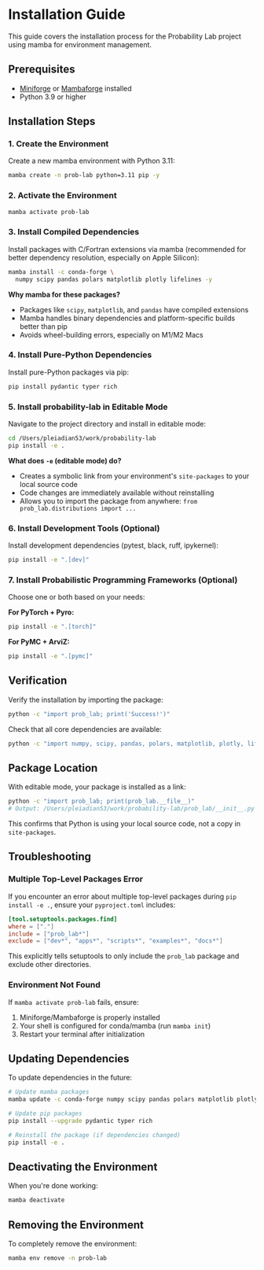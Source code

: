 # Installation Guide

This guide covers the installation process for the Probability Lab project using mamba for environment management.

## Prerequisites

- [Miniforge](https://github.com/conda-forge/miniforge) or [Mambaforge](https://github.com/conda-forge/miniforge) installed
- Python 3.9 or higher

## Installation Steps

### 1. Create the Environment

Create a new mamba environment with Python 3.11:

```bash
mamba create -n prob-lab python=3.11 pip -y
```

### 2. Activate the Environment

```bash
mamba activate prob-lab
```

### 3. Install Compiled Dependencies

Install packages with C/Fortran extensions via mamba (recommended for better dependency resolution, especially on Apple Silicon):

```bash
mamba install -c conda-forge \
  numpy scipy pandas polars matplotlib plotly lifelines -y
```

**Why mamba for these packages?**
- Packages like `scipy`, `matplotlib`, and `pandas` have compiled extensions
- Mamba handles binary dependencies and platform-specific builds better than pip
- Avoids wheel-building errors, especially on M1/M2 Macs

### 4. Install Pure-Python Dependencies

Install pure-Python packages via pip:

```bash
pip install pydantic typer rich
```

### 5. Install probability-lab in Editable Mode

Navigate to the project directory and install in editable mode:

```bash
cd /Users/pleiadian53/work/probability-lab
pip install -e .
```

**What does `-e` (editable mode) do?**
- Creates a symbolic link from your environment's `site-packages` to your local source code
- Code changes are immediately available without reinstalling
- Allows you to import the package from anywhere: `from prob_lab.distributions import ...`

### 6. Install Development Tools (Optional)

Install development dependencies (pytest, black, ruff, ipykernel):

```bash
pip install -e ".[dev]"
```

### 7. Install Probabilistic Programming Frameworks (Optional)

Choose one or both based on your needs:

**For PyTorch + Pyro:**
```bash
pip install -e ".[torch]"
```

**For PyMC + ArviZ:**
```bash
pip install -e ".[pymc]"
```

## Verification

Verify the installation by importing the package:

```bash
python -c "import prob_lab; print('Success!')"
```

Check that all core dependencies are available:

```bash
python -c "import numpy, scipy, pandas, polars, matplotlib, plotly, lifelines, pydantic, typer, rich; print('All dependencies loaded!')"
```

## Package Location

With editable mode, your package is installed as a link:

```bash
python -c "import prob_lab; print(prob_lab.__file__)"
# Output: /Users/pleiadian53/work/probability-lab/prob_lab/__init__.py
```

This confirms that Python is using your local source code, not a copy in `site-packages`.

## Troubleshooting

### Multiple Top-Level Packages Error

If you encounter an error about multiple top-level packages during `pip install -e .`, ensure your `pyproject.toml` includes:

```toml
[tool.setuptools.packages.find]
where = ["."]
include = ["prob_lab*"]
exclude = ["dev*", "apps*", "scripts*", "examples*", "docs*"]
```

This explicitly tells setuptools to only include the `prob_lab` package and exclude other directories.

### Environment Not Found

If `mamba activate prob-lab` fails, ensure:
1. Miniforge/Mambaforge is properly installed
2. Your shell is configured for conda/mamba (run `mamba init`)
3. Restart your terminal after initialization

## Updating Dependencies

To update dependencies in the future:

```bash
# Update mamba packages
mamba update -c conda-forge numpy scipy pandas polars matplotlib plotly lifelines

# Update pip packages
pip install --upgrade pydantic typer rich

# Reinstall the package (if dependencies changed)
pip install -e .
```

## Deactivating the Environment

When you're done working:

```bash
mamba deactivate
```

## Removing the Environment

To completely remove the environment:

```bash
mamba env remove -n prob-lab
```
